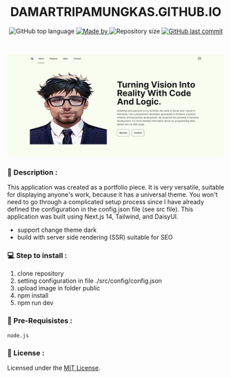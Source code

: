 <h1 align="center">
    DAMARTRIPAMUNGKAS.GITHUB.IO
</h1>

<p align="center">
  <img alt="GitHub top language" src="https://img.shields.io/github/languages/top/damartripamungkas/damartripamungkas.github.io?color=04D361&labelColor=000000">
  
  <a href="#">
    <img alt="Made by" src="https://img.shields.io/static/v1?label=made%20by&message=damartripamungkas&color=04D361&labelColor=000000">
  </a>
  
  <img alt="Repository size" src="https://img.shields.io/github/repo-size/damartripamungkas/damartripamungkas.github.io?color=04D361&labelColor=000000">
 
  <a href="#">
    <img alt="GitHub last commit" src="https://img.shields.io/github/last-commit/damartripamungkas/damartripamungkas.github.io?color=04D361&labelColor=000000">
  </a>
</p>

<br>

![Home](/screenshot/home.png)

### 📖 Description :

This application was created as a portfolio piece. It is very versatile, suitable for displaying anyone's work, because it has a universal theme. You won't need to go through a complicated setup process since I have already defined the configuration in the config.json file (see src file). This application was built using Next.js 14, Tailwind, and DaisyUI.

- support change theme dark
- build with server side rendering (SSR) suitable for SEO

### 💻 Step to install :

1. clone repository
2. setting configuration in file ./src/config/config.json
3. upload image in folder public
4. npm install
5. npm run dev

### 🧾 Pre-Requisistes :

```
node.js
```

### 📝 License :

Licensed under the [MIT License](./LICENSE).
